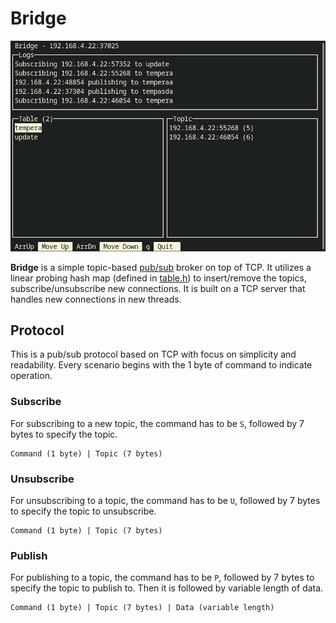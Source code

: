 
# Bridge

![screenshot](https://github.com/thinkty/bridge/blob/main/screenshot.png)

**Bridge** is a simple topic-based [pub/sub](https://en.wikipedia.org/wiki/Publish%E2%80%93subscribe_pattern) broker on top of TCP.
It utilizes a linear probing hash map (defined in [table.h](https://github.com/thinkty/bridge/blob/main/include/table.h)) to insert/remove the topics, subscribe/unsubscribe new connections.
It is built on a TCP server that handles new connections in new threads.

## Protocol

This is a pub/sub protocol based on TCP with focus on simplicity and readability.
Every scenario begins with the 1 byte of command to indicate operation.

### Subscribe

For subscribing to a new topic, the command has to be `S`, followed by 7 bytes to specify the topic.

```
Command (1 byte) | Topic (7 bytes)
```

### Unsubscribe

For unsubscribing to a topic, the command has to be `U`, followed by 7 bytes to specify the topic to unsubscribe.

```
Command (1 byte) | Topic (7 bytes)
```

### Publish

For publishing to a topic, the command has to be `P`, followed by 7 bytes to specify the topic to publish to. Then it is followed by variable length of data.

```
Command (1 byte) | Topic (7 bytes) | Data (variable length)
```
